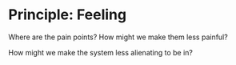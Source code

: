 # Principle: Feeling

<div class="summary-block">

Where are the pain points? How might we make them less painful?

How might we make the system less alienating to be in?

</div>